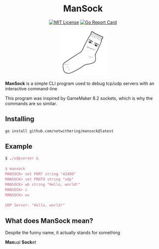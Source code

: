<div align="center">

# ManSock

[![MIT License](https://img.shields.io/badge/License-MIT-a10b31)](https://github.com/notwithering/mansock/blob/main/LICENSE)
[![Go Report Card](https://goreportcard.com/badge/github.com/notwithering/mansock)](https://goreportcard.com/report/github.com/notwithering/mansock)

<img src="sock.png" width=150px alt="sock with roblox man face">
</div>

**ManSock** is a simple CLI program used to debug tcp/udp servers with an interactive command-line

This program was inspired by GameMaker 8.2 sockets, which is why the commands are so similar.

## Installing

```bash
go install github.com/notwithering/mansock@latest
```

## Example

```ruby
$ ./udpserver &

$ mansock
MANSOCK> set PORT string "42480"
MANSOCK> set PROTO string "udp"
MANSOCK> wb string "Hello, world!"
MANSOCK> c
MANSOCK> ws

UDP Server: "Hello, world!"
```

## What does ManSock mean?

Despite the funny name, it actually stands for something

**Man**ual **Sock**et
